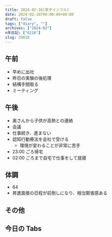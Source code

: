 ```yaml
---
title: 2024-02-16[息子インフル]
date: 2024-02-16T00:00:00+09:00
draft: false
tags: ["diary", ""]
archives: ["2024-02"]
n年日記: ["0216"]
slug: 39018
---
```


## 午前

- 早めに出社
- 昨日の実験の後処理
- 結構手間取る
- ミーティング

## 午後

- 奥さんから子供が高熱との連絡
- 会議
- 仕事続き、進まない
- 認知行動療法を会社で受ける
  - 環境が変わることが非常に苦手
- 23:00 ごろ帰宅
- 02:00 ごろまで自宅で仕事をして就寝

## 体調

- 64
- 昇進面接の日程が前倒しになり、相当緊張感ある

## その他

## 今日の Tabs
